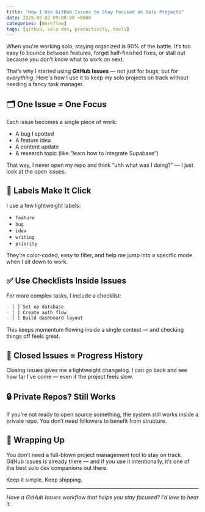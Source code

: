 ```yaml
---
title: "How I Use GitHub Issues to Stay Focused on Solo Projects"
date: 2025-05-02 09:00:00 +0000
categories: [Workflow]
tags: [github, solo dev, productivity, tools]
---
```


When you're working solo, staying organized is 90% of the battle. It’s too easy to bounce between features, forget half-finished fixes, or stall out because you don’t know what to work on next.

That’s why I started using **GitHub Issues** — not just for bugs, but for *everything*. Here's how I use it to keep my solo projects on track without needing a fancy task manager.

## 🗂️ One Issue = One Focus

Each issue becomes a single piece of work:

- A bug I spotted
- A feature idea
- A content update
- A research topic (like “learn how to integrate Supabase”)

That way, I never open my repo and think “uhh what was I doing?” — I just look at the open issues.

## 🧠 Labels Make It Click

I use a few lightweight labels:

- `feature`
- `bug`
- `idea`
- `writing`
- `priority`

They’re color-coded, easy to filter, and help me jump into a specific mode when I sit down to work.

## ✅ Use Checklists Inside Issues

For more complex tasks, I include a checklist:

```markdown
- [ ] Set up database
- [ ] Create auth flow
- [ ] Build dashboard layout
```

This keeps momentum flowing inside a single context — and checking things off feels great.

## 🔁 Closed Issues = Progress History

Closing issues gives me a lightweight changelog. I can go back and see how far I’ve come — even if the project feels slow.

## 🔒 Private Repos? Still Works

If you're not ready to open source something, the system still works inside a private repo. You don’t need followers to benefit from structure.

## 🧵 Wrapping Up

You don’t need a full-blown project management tool to stay on track. GitHub Issues is already there — and if you use it intentionally, it’s one of the best solo dev companions out there.

Keep it simple. Keep shipping.

---

*Have a GitHub Issues workflow that helps you stay focused? I’d love to hear it.*
